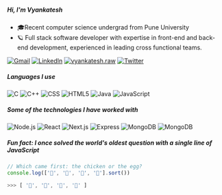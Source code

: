 ##### Hi, I'm Vyankatesh 

- 🎓Recent computer science undergrad from Pune University
- 🪐  Full stack software developer with expertise in front-end and back-end development, experienced in leading cross functional teams.


[![Gmail](https://img.shields.io/badge/-GMAIL-D14836?style=for-the-badge&logo=gmail&logoColor=white)](mailto:vyankateshkamod@gmail.com)
[![LinkedIn](https://img.shields.io/badge/-LINKEDIN-0077B5?style=for-the-badge&logo=linkedin&logoColor=white)](https://linkedin.com/in/vyankatesh-kamod-a5bb80266)
[![vyankatesh.raw](https://img.shields.io/badge/-Portfolio-000000?style=for-the-badge&logo=react&logoColor=white)](https://portfolio-tau-five-30.vercel.app/)
[![Twitter](https://img.shields.io/badge/-Twitter-000000?style=for-the-badge&logo=x&logoColor=white)](https://x.com/realvyankatesh)

##### Languages I use

![C](https://img.shields.io/badge/-C-000000?style=flat&logo=c)
![C++](https://img.shields.io/badge/-C++-000000?style=flat&logo=c%2B%2B)
![CSS](https://img.shields.io/badge/-TailwindCSS-000000?style=flat&logo=tailwindcss)
![HTML5](https://img.shields.io/badge/-HTML-000000?style=flat&logo=html5)
![Java](https://img.shields.io/badge/-Java-000000?style=flat&logo=oracle)
![JavaScript](https://img.shields.io/badge/-JavaScript-000000?style=flat&logo=javascript)

##### Some of the technologies I have worked with

![Node.js](https://img.shields.io/badge/-Node.js-222222?style=flat&logo=node.js&logoColor=339933)
![React](https://img.shields.io/badge/-React-222222?style=flat&logo=React&logoColor=61DAFB)
![Next.js](https://img.shields.io/badge/-Next.js-222222?style=flat&logo=next.js&logoColor=61DAFB)
![Express](https://img.shields.io/badge/-Express.js-222222?style=flat&logo=Express&logoColor=339933)
![MongoDB](https://img.shields.io/badge/-MongoDB-222222?style=flat&logo=mongodb&logoColor=339933)
![MongoDB](https://img.shields.io/badge/-Redux-222222?style=flat&logo=redux&logoColor=764abc)

##### Fun fact: I once solved the world's oldest question with a single line of JavaScript
<!-- wi*quL3fcV -->

```javascript
// Which came first: the chicken or the egg?
console.log(['🥚', '🐣', '🐥', '🐔'].sort())

>>> [ '🐔', '🐣', '🐥', '🥚' ]
```

